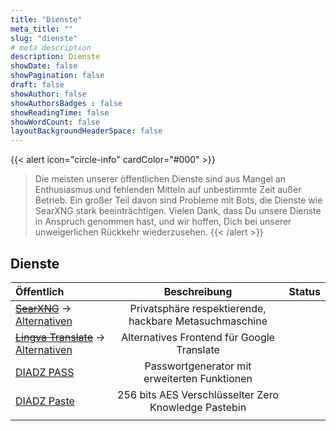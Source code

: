 ```yaml
---
title: "Dienste"
meta_title: ""
slug: "dienste"
# meta description
description: Dienste
showDate: false
showPagination: false
draft: false
showAuthor: false
showAuthorsBadges : false
showReadingTime: false
showWordCount: false
layoutBackgroundHeaderSpace: false
---
```


<link href="/css/privacy.css" rel="stylesheet"></link>

{{< alert icon="circle-info" cardColor="#000" >}}
>Die meisten unserer öffentlichen Dienste sind aus Mangel an Enthusiasmus und fehlenden Mitteln auf unbestimmte Zeit außer Betrieb. Ein großer Teil davon sind Probleme mit Bots, die Dienste wie SearXNG stark beeinträchtigen. Vielen Dank, dass Du unsere Dienste in Anspruch genommen hast, und wir hoffen, Dich bei unserer unweigerlichen Rückkehr wiederzusehen.
{{< /alert >}}


## Dienste
| Öffentlich      | Beschreibung | Status |
| :---        |    :----:   |          ---: |
| [~~SearXNG~~](https://searxng.diadz.de) -> [Alternativen](https://searx.space) | Privatsphäre respektierende, hackbare Metasuchmaschine | <iconify-icon icon="line-md:close-circle-twotone" height="auto" style="color: #EDFF21;"></iconify-icon> |
| [~~Lingva Translate~~](https://translate.diadz.de) -> [Alternativen](https://github.com/thedaviddelta/lingva-translate?tab=readme-ov-file#instances) | Alternatives Frontend für Google Translate | <iconify-icon icon="line-md:close-circle-twotone" height="auto" style="color: #EDFF21;"></iconify-icon> |
[DIADZ PASS](/pass/) | Passwortgenerator mit erweiterten Funktionen | <iconify-icon icon="line-md:confirm-circle-twotone" height="auto" style="color: #EDFF21;"></iconify-icon> |
| [DIADZ Paste](https://paste.diadz.de) | 256 bits AES Verschlüsselter Zero Knowledge Pastebin | <iconify-icon icon="line-md:confirm-circle-twotone" height="auto" style="color: #EDFF21;"></iconify-icon> |
|  |  |  |
